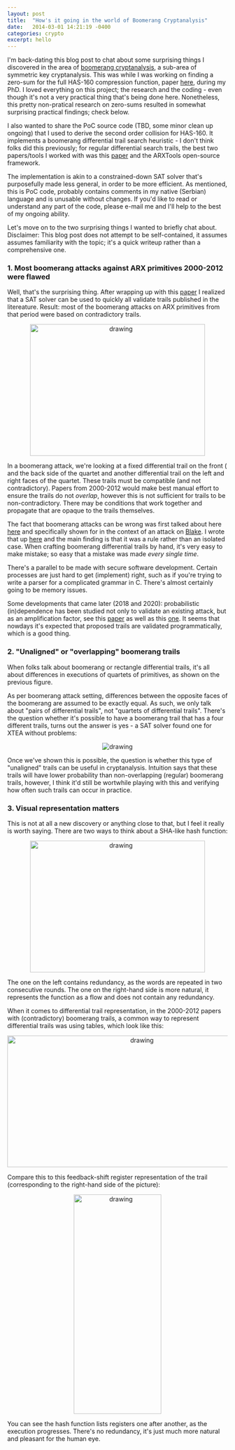 ```yaml
---
layout: post
title:  "How's it going in the world of Boomerang Cryptanalysis"
date:   2014-03-01 14:21:19 -0400
categories: crypto
excerpt: hello
---
```


I'm back-dating this blog post to chat about some surprising things I discovered in the area of [boomerang cryptanalysis](https://en.wikipedia.org/wiki/Boomerang_attack), a sub-area of symmetric key cryptanalysis. This was while I was working on finding a zero-sum for the full HAS-160 compression function, paper [here](http://users.encs.concordia.ca/~youssef/Publications/Papers/A%20heuristic%20for%20finding%20compatible%20differential%20paths%20with%20application%20to%20HAS-160.pdf), during my PhD. I loved everything on this project; the research and the coding - even though it's not a very practical thing that's being done here. Nonetheless, this pretty non-pratical research on zero-sums resulted in somewhat surprising practical findings; check below. 

I also wanted to share the PoC source code (TBD, some minor clean up ongoing) that I used to derive the second order collision for HAS-160. It implements a boomerang differential trail search heuristic - I don't think folks did this previously; for regular differential search trails, the best two papers/tools I worked with was this [paper](https://mouha.be/wp-content/uploads/hasv.pdf) and the ARXTools open-source framework. 

The implementation is akin to a constrained-down SAT solver that's purposefully made less general, in order to be more efficient. As mentioned, this is PoC code, probably contains comments in my native (Serbian) language and is unusable without changes. If you'd like to read or understand any part of the code, please e-mail me and I'll help to the best of my ongoing ability. 

Let's move on to the two surprising things I wanted to briefly chat about. Disclaimer: This blog post does not attempt to be self-contained, it assumes assumes familiarity with the topic; it's a quick writeup rather than a comprehensive one. 

### 1. Most boomerang attacks against ARX primitives 2000-2012 were flawed

Well, that's the surprising thing. After wrapping up with this [paper](http://users.encs.concordia.ca/~youssef/Publications/Papers/A%20heuristic%20for%20finding%20compatible%20differential%20paths%20with%20application%20to%20HAS-160.pdf) I realized that a SAT solver can be used to quickly all validate trails published in the litereature. Result: most of the boomerang attacks on ARX primitives from that period were based on contradictory trails. 

<p align="center"><img src="https://akircanski.github.io/images/boomerang/boomerang.png" alt="drawing" width="400" height="300"/></p>

In a boomerang attack, we're looking at a fixed differential trail on the front ( and the back side of the quartet and another differential trail on the left and right faces of the quartet. These trails must be compatible (and not contradictory). Papers from 2000-2012 would make best manual effort to ensure the trails do not _overlap_, however this is not sufficient for trails to be non-contradictory. There may be conditions that work together and propagate that are opaque to the trails themselves. 

The fact that boomerang attacks can be wrong was first talked about here [here](https://repository.royalholloway.ac.uk/items/df4faece-3cbf-158b-37d5-bfb284112c79/1/) and specifically shown for in the context of an attack on [Blake](https://www.iacr.org/archive/fse2011/67330224/67330224.pdf). I wrote that up [here](https://eprint.iacr.org/2014/563) and the main finding is that it was a rule rather than an isolated case. When crafting boomerang differential trails by hand, it's very easy to make mistake; so easy that a mistake was made _every single time_. 

There's a parallel to be made with secure software development. Certain processes are just hard to get (implement) right, such as if you're trying to write a parser for a complicated grammar in C. There's almost certainly going to be memory issues. 

Some developments that came later (2018 and 2020): probabilistic (in)dependence has been studied not only to validate an existing attack, but as an amplification factor, see this [paper](https://eprint.iacr.org/2018/161.pdf) as well as this [one](https://eprint.iacr.org/2021/020.pdf). It seems that nowdays it's expected that proposed trails are validated programmatically, which is a good thing. 

### 2. "Unaligned" or "overlapping" boomerang trails

When folks talk about boomerang or rectangle differential trails, it's all about differences in executions of quartets of primitives, as shown on the previous figure. 

As per boomerang attack setting, differences between the opposite faces of the boomerang are assumed to be exactly equal. As such, we only talk about "pairs of differential trails", not "quartets of differential trails". There's the question whether it's possible to have a boomerang trail that has a four different trails, turns out the answer is yes - a SAT solver found one for XTEA without problems:

<p align="center"><img src="https://akircanski.github.io/images/boomerang/overlapping-trail.png" alt="drawing"/></p>

Once we've shown this is possible, the question is whether this type of "unaligned" trails can be useful in cryptanalysis. Intuition says that these trails will have lower probability than non-overlapping (regular) boomerang trails, however, I think it'd still be wortwhile playing with this and verifying how often such trails can occur in practice. 

### 3. Visual representation matters

This is not at all a new discovery or anything close to that, but I feel it really is worth saying. There are two ways to think about a SHA-like hash function:

<p align="center"><img src="https://akircanski.github.io/images/boomerang/hash-representation.png" alt="drawing" width="400" height="300"/></p>

The one on the left contains redundancy, as the words are repeated in two consecutive rounds. The one on the right-hand side is more natural, it represents the function as a flow and does not contain any redundancy.  

When it comes to differential trail representation, in the 2000-2012 papers with (contradictory) boomerang trails, a common way to represent differential trails was using tables, which look like this:

<p align="center"><img src="https://akircanski.github.io/images/boomerang/table.png" alt="drawing" width="600" height="300"/></p>

Compare this to this feedback-shift register representation of the trail (corresponding to the right-hand side of the picture):

<p align="center"><img src="https://akircanski.github.io/images/boomerang/fsr-trail.png" alt="drawing" width="200" height="500"/></p>

You can see the hash function lists registers one after another, as the execution progresses. There's no redundancy, it's just much more natural and pleasant for the human eye. 
